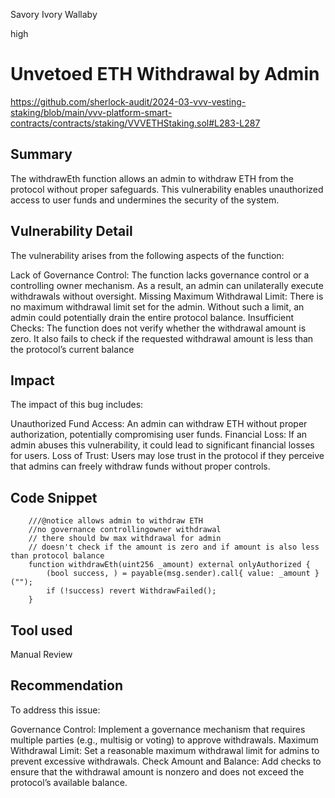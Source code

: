 Savory Ivory Wallaby

high

# Unvetoed ETH Withdrawal by Admin

https://github.com/sherlock-audit/2024-03-vvv-vesting-staking/blob/main/vvv-platform-smart-contracts/contracts/staking/VVVETHStaking.sol#L283-L287
## Summary
The withdrawEth function allows an admin to withdraw ETH from the protocol without proper safeguards. This vulnerability enables unauthorized access to user funds and undermines the security of the system.
## Vulnerability Detail
The vulnerability arises from the following aspects of the function:

Lack of Governance Control: The function lacks governance control or a controlling owner mechanism. As a result, an admin can unilaterally execute withdrawals without oversight.
Missing Maximum Withdrawal Limit: There is no maximum withdrawal limit set for the admin. Without such a limit, an admin could potentially drain the entire protocol balance.
Insufficient Checks:
The function does not verify whether the withdrawal amount is zero.
It also fails to check if the requested withdrawal amount is less than the protocol’s current balance
## Impact
The impact of this bug includes:

Unauthorized Fund Access: An admin can withdraw ETH without proper authorization, potentially compromising user funds.
Financial Loss: If an admin abuses this vulnerability, it could lead to significant financial losses for users.
Loss of Trust: Users may lose trust in the protocol if they perceive that admins can freely withdraw funds without proper controls.
## Code Snippet
```solidity
    ///@notice allows admin to withdraw ETH
    //no governance controllingowner withdrawal
    // there should bw max withdrawal for admin
    // doesn't check if the amount is zero and if amount is also less than protocol balance
    function withdrawEth(uint256 _amount) external onlyAuthorized {
        (bool success, ) = payable(msg.sender).call{ value: _amount }("");
        if (!success) revert WithdrawFailed();
    }
```

## Tool used
Manual Review

## Recommendation
To address this issue:

Governance Control: Implement a governance mechanism that requires multiple parties (e.g., multisig or voting) to approve withdrawals.
Maximum Withdrawal Limit: Set a reasonable maximum withdrawal limit for admins to prevent excessive withdrawals.
Check Amount and Balance: Add checks to ensure that the withdrawal amount is nonzero and does not exceed the protocol’s available balance.
